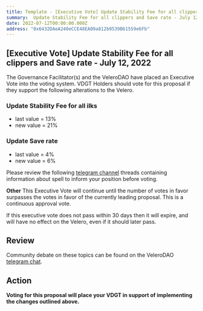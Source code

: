 ```yaml
---
title: Template - [Executive Vote] Update Stability Fee for all clippers and Save rate - July 12, 2022
summary:  Update Stability Fee for all clippers and Save rate - July 12, 2022
date: 2022-07-12T00:00:00.000Z
address: "0x6432DAeA240eCCE48EA09a812b9539B61559e6Fb"
---
```

## [Executive Vote]  Update Stability Fee for all clippers and Save rate - July 12, 2022

The Governance Facilitator(s) and the VeleroDAO have placed an Executive Vote into the voting system. VDGT Holders should vote for this proposal if they support the following alterations to the Velero.

###  Update Stability Fee for all ilks
* last value = 13%
* new value = 21%

###  Update Save rate
* last value = 4%
* new value = 6%

Please review the following [telegram channel](https://t.me/velerodao) threads containing information about spell to inform your position before voting.

**Other**
This Executive Vote will continue until the number of votes in favor surpasses the votes in favor of the currently leading proposal. This is a continuous approval vote. 

If this executive vote does not pass within 30 days then it will expire, and will have no effect on the Velero, even if it should later pass. 

## Review

Community debate on these topics can be found on the VeleroDAO  [telegram chat](https://t.me/velero_chat). 


## Action

**Voting for this proposal will place your VDGT in support of implementing the changes outlined above.**
